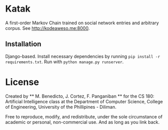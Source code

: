# Katak
A first-order Markov Chain trained on social network entries and arbitrary corpus. See <http://kodeaweso.me:8000>.

## Installation
Django-based. Install necessary dependencies by running `pip install -r requirements.txt`. Run with `python manage.py runserver`.

# License
Created by ** M. Benedicto, J. Cortez, F. Panganiban ** for the CS 180: Artificial Intelligence class at the Department of Computer Science, College of Engineering, University of the Phillipines - Diliman.

Free to reproduce, modify, and redistribute, under the sole circumstance of academic or personal, non-commercial use. And as long as you link back.